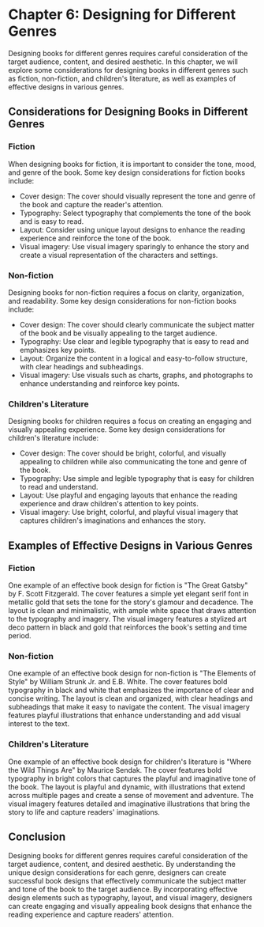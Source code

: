Chapter 6: Designing for Different Genres
=========================================

Designing books for different genres requires careful consideration of the target audience, content, and desired aesthetic. In this chapter, we will explore some considerations for designing books in different genres such as fiction, non-fiction, and children's literature, as well as examples of effective designs in various genres.

Considerations for Designing Books in Different Genres
------------------------------------------------------

### Fiction

When designing books for fiction, it is important to consider the tone, mood, and genre of the book. Some key design considerations for fiction books include:

* Cover design: The cover should visually represent the tone and genre of the book and capture the reader's attention.
* Typography: Select typography that complements the tone of the book and is easy to read.
* Layout: Consider using unique layout designs to enhance the reading experience and reinforce the tone of the book.
* Visual imagery: Use visual imagery sparingly to enhance the story and create a visual representation of the characters and settings.

### Non-fiction

Designing books for non-fiction requires a focus on clarity, organization, and readability. Some key design considerations for non-fiction books include:

* Cover design: The cover should clearly communicate the subject matter of the book and be visually appealing to the target audience.
* Typography: Use clear and legible typography that is easy to read and emphasizes key points.
* Layout: Organize the content in a logical and easy-to-follow structure, with clear headings and subheadings.
* Visual imagery: Use visuals such as charts, graphs, and photographs to enhance understanding and reinforce key points.

### Children's Literature

Designing books for children requires a focus on creating an engaging and visually appealing experience. Some key design considerations for children's literature include:

* Cover design: The cover should be bright, colorful, and visually appealing to children while also communicating the tone and genre of the book.
* Typography: Use simple and legible typography that is easy for children to read and understand.
* Layout: Use playful and engaging layouts that enhance the reading experience and draw children's attention to key points.
* Visual imagery: Use bright, colorful, and playful visual imagery that captures children's imaginations and enhances the story.

Examples of Effective Designs in Various Genres
-----------------------------------------------

### Fiction

One example of an effective book design for fiction is "The Great Gatsby" by F. Scott Fitzgerald. The cover features a simple yet elegant serif font in metallic gold that sets the tone for the story's glamour and decadence. The layout is clean and minimalistic, with ample white space that draws attention to the typography and imagery. The visual imagery features a stylized art deco pattern in black and gold that reinforces the book's setting and time period.

### Non-fiction

One example of an effective book design for non-fiction is "The Elements of Style" by William Strunk Jr. and E.B. White. The cover features bold typography in black and white that emphasizes the importance of clear and concise writing. The layout is clean and organized, with clear headings and subheadings that make it easy to navigate the content. The visual imagery features playful illustrations that enhance understanding and add visual interest to the text.

### Children's Literature

One example of an effective book design for children's literature is "Where the Wild Things Are" by Maurice Sendak. The cover features bold typography in bright colors that captures the playful and imaginative tone of the book. The layout is playful and dynamic, with illustrations that extend across multiple pages and create a sense of movement and adventure. The visual imagery features detailed and imaginative illustrations that bring the story to life and capture readers' imaginations.

Conclusion
----------

Designing books for different genres requires careful consideration of the target audience, content, and desired aesthetic. By understanding the unique design considerations for each genre, designers can create successful book designs that effectively communicate the subject matter and tone of the book to the target audience. By incorporating effective design elements such as typography, layout, and visual imagery, designers can create engaging and visually appealing book designs that enhance the reading experience and capture readers' attention.
